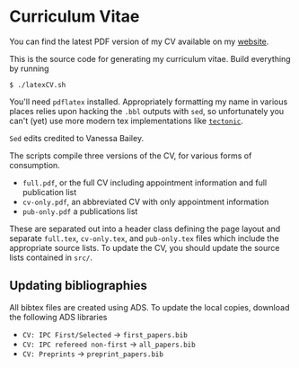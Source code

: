 # Curriculum Vitae

You can find the latest PDF version of my CV available on my [website](http://www.personal.psu.edu/ipc5094/Czekala_Ian_CV.pdf).

This is the source code for generating my curriculum vitae. Build everything by running 

    $ ./latexCV.sh 

You'll need ``pdflatex`` installed. Appropriately formatting my name in various places relies upon hacking the `.bbl` outputs with `sed`, so unfortunately you can't (yet) use more modern tex implementations like [`tectonic`](https://tectonic-typesetting.github.io/).

`Sed` edits credited to Vanessa Bailey.

The scripts compile three versions of the CV, for various forms of consumption.

* `full.pdf`, or the full CV including appointment information and full publication list
* `cv-only.pdf`, an abbreviated CV with only appointment information
* `pub-only.pdf` a publications list

These are separated out into a header class defining the page layout and separate `full.tex`, `cv-only.tex`, and `pub-only.tex` files which include the appropriate source lists. To update the CV, you should update the source lists contained in `src/`.

## Updating bibliographies

All bibtex files are created using ADS. To update the local copies, download the following ADS libraries

* `CV: IPC First/Selected` -> `first_papers.bib`
* `CV: IPC refereed non-first` -> `all_papers.bib`
* `CV: Preprints` -> `preprint_papers.bib`